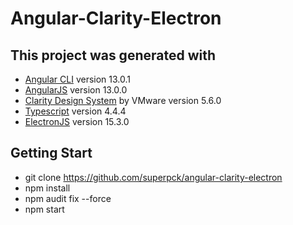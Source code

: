 # Angular-Clarity-Electron

## This project was generated with
- [Angular CLI](https://github.com/angular/angular-cli) version 13.0.1
- [AngularJS](https://angular.io/) version 13.0.0
- [Clarity Design System](https://vmware.github.io/clarity)  by VMware version 5.6.0
- [Typescript](https://www.typescriptlang.org/) version 4.4.4
- [ElectronJS](https://github.com/electron/electron) version 15.3.0

## Getting Start
* git clone https://github.com/superpck/angular-clarity-electron
* npm install
* npm audit fix --force
* npm start
